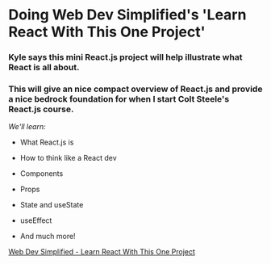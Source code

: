 # Doing Web Dev Simplified's 'Learn React With This One Project'

### Kyle says this mini React.js project will help illustrate what React is all about.

### This will give an nice compact overview of React.js and provide a nice bedrock foundation for when I start Colt Steele's React.js course.

_We'll learn:_

- What React.js is

- How to think like a React dev

- Components

- Props

- State and useState

- useEffect

- And much more!

[Web Dev Simplified - Learn React With This One Project](https://www.youtube.com/watch?v=Rh3tobg7hEo&t=5s)
